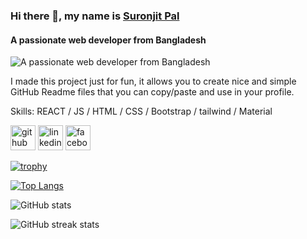 ### Hi there 👋, my name is [Suronjit Pal](https://www.linkedin.com/in/suronjit-pal-17748322a/)
#### A passionate web developer from Bangladesh
![A passionate web developer from Bangladesh](https://arturssmirnovs.github.io/github-profile-readme-generator/images/banner.png)

I made this project just for fun, it allows you to create nice and simple GitHub Readme files that you can copy/paste and use in your profile.

Skills:  REACT / JS / HTML / CSS / Bootstrap / tailwind / Material  



[<img src='https://cdn.jsdelivr.net/npm/simple-icons@3.0.1/icons/github.svg' alt='github' height='40'>](https://github.com/suronjit797)  [<img src='https://cdn.jsdelivr.net/npm/simple-icons@3.0.1/icons/linkedin.svg' alt='linkedin' height='40'>](https://www.linkedin.com/in/suronjit-pal-17748322a/)  [<img src='https://cdn.jsdelivr.net/npm/simple-icons@3.0.1/icons/facebook.svg' alt='facebook' height='40'>](https://www.facebook.com/suronjit795)  

[![trophy](https://github-profile-trophy.vercel.app/?username=suronjit797)](https://github.com/ryo-ma/github-profile-trophy)

[![Top Langs](https://github-readme-stats.vercel.app/api/top-langs/?username=suronjit797)](https://github.com/anuraghazra/github-readme-stats)

![GitHub stats](https://github-readme-stats.vercel.app/api?username=suronjit797&show_icons=true)  

![GitHub streak stats](https://github-readme-streak-stats.herokuapp.com/?user=suronjit797)  
